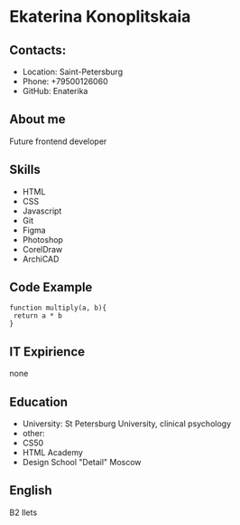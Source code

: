 # Ekaterina Konoplitskaia

## Contacts:

- Location: Saint-Petersburg
- Phone: +79500126060
- GitHub: Enaterika

## About me

Future frontend developer

## Skills

- HTML
- CSS
- Javascript
- Git
- Figma
- Photoshop
- CorelDraw
- ArchiCAD

## Code Example

```
function multiply(a, b){
 return a * b
}
```

## IT Expirience

none

## Education

- University: St Petersburg University, clinical psychology
- other:
- CS50
- HTML Academy
- Design School "Detail" Moscow

## English

B2 Ilets
